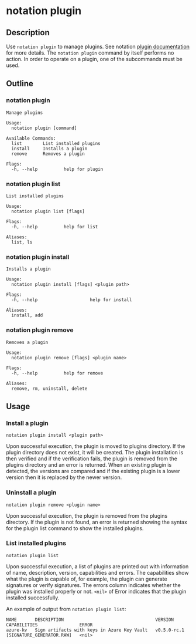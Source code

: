 # notation plugin

## Description

Use `notation plugin` to manage plugins. See notation [plugin documentation](https://github.com/notaryproject/notaryproject/blob/main/specs/plugin-extensibility.md) for more details. The `notation plugin` command by itself performs no action. In order to operate on a plugin, one of the subcommands must be used.

## Outline

### notation plugin

```text
Manage plugins

Usage:
  notation plugin [command]

Available Commands:
  list        List installed plugins
  install     Installs a plugin
  remove      Removes a plugin

Flags:
  -h, --help          help for plugin
```

### notation plugin list

```text
List installed plugins

Usage:
  notation plugin list [flags]

Flags:
  -h, --help          help for list

Aliases:
  list, ls
```

### notation plugin install

```text
Installs a plugin

Usage:
  notation plugin install [flags] <plugin path>

Flags:
  -h, --help                    help for install

Aliases:
  install, add
```

### notation plugin remove 

```text
Removes a plugin

Usage:
  notation plugin remove [flags] <plugin name>

Flags:
  -h, --help          help for remove

Aliases:
  remove, rm, uninstall, delete
```

## Usage

### Install a plugin

```shell
notation plugin install <plugin path>
```

Upon successful execution, the plugin is moved to plugins directory. If the plugin directory does not exist, it will be created. The plugin installation is then verified and if the verification fails, the plugin is removed from the plugins directory and an error is returned. When an existing plugin is detected, the versions are compared and if the existing plugin is a lower version then it is replaced by the newer version.

### Uninstall a plugin

```shell
notation plugin remove <plugin name>
```

Upon successful execution, the plugin is removed from the plugins directory. If the plugin is not found, an error is returned showing the syntax for the plugin list command to show the installed plugins.

### List installed plugins

```shell
notation plugin list
```

Upon successful execution, a list of plugins are printed out with information of name, description, version, capabilities and errors. The capabilities show what the plugin is capable of, for example, the plugin can generate signatures or verify signatures. The errors column indicates whether the plugin was installed properly or not. `<nil>` of Error indicates that the plugin installed successfully.

An example of output from `notation plugin list`:

```text
NAME       DESCRIPTION                                   VERSION             CAPABILITIES                ERROR
azure-kv   Sign artifacts with keys in Azure Key Vault   v0.5.0-rc.1     [SIGNATURE_GENERATOR.RAW]   <nil>
```
